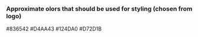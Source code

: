 ### Approximate olors that should be used for styling (chosen from logo)

#836542
#D4AA43
#124DA0
#D72D1B
